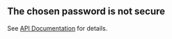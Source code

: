 ## __The chosen password is not secure__

See [API Documentation](../api-documentation.md) for details. 